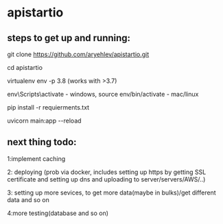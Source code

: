 # apistartio

## steps to get up and running:

git clone https://github.com/aryehlev/apistartio.git

cd apistartio

virtualenv env -p 3.8 (works with >3.7) 

env\Scripts\activate - windows,  source env/bin/activate - mac/linux

pip install -r requierments.txt

uvicorn main:app --reload


## next thing todo:
1:implement caching

2: deploying (prob via docker, includes setting up https by getting SSL certificate and setting up dns and uploading to server/servers/AWS/..)

3: setting up more sevices, to get more data(maybe in bulks)/get different data and so on

4:more testing(database and so on)
